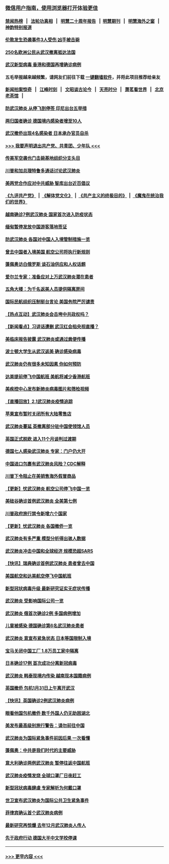 ### [微信用户指南，使用浏览器打开体验更佳](https://github.com/gfw-breaker/banned-news1/blob/master/indexes/wechat-guide.md?t=0)
#### [禁闻热榜](热点新闻.md?t=0)  &nbsp;&nbsp;|&nbsp;&nbsp; [法轮功真相](https://github.com/gfw-breaker/truth/blob/master/README.md?t=0) &nbsp;&nbsp;|&nbsp;&nbsp; [明慧二十周年报告](https://github.com/gfw-breaker/mh-reports/blob/master/README.md?t=0) &nbsp;&nbsp;|&nbsp;&nbsp;[明慧期刊](https://github.com/gfw-breaker/mh-qikan) &nbsp;&nbsp;|&nbsp;&nbsp; [明慧海外之窗](https://github.com/gfw-breaker/mh-news/blob/master/README.md?t=0) &nbsp;&nbsp;|&nbsp;&nbsp; [神韵特别报道](https://github.com/gfw-breaker/mh-news/blob/master/shenyun.md?t=0)
#### [伦敦发生恐袭事件3人受伤 凶手被击毙](../pages/nsc418/n11839442.md?t=02030601) 
#### [250名欧洲公民从武汉撤离抵达法国](../pages/nsc418/n11839438.md?t=02030601) 
#### [武汉新型病毒 香港和德国再增确诊病例](../pages/nsc418/n11839381.md?t=02030601) 
#### 五毛举报越来越频繁，请网友们前往下载 [一键翻墙软件](https://github.com/gfw-breaker/ssr-accounts)，并将此项目推荐给亲友
#### [新闻拍案惊奇](https://github.com/gfw-breaker/banned-news1/blob/master/pages/link4.md) &nbsp;&nbsp;|&nbsp;&nbsp; [江峰时刻](https://github.com/gfw-breaker/banned-news1/blob/master/pages/link4.md) &nbsp;&nbsp;|&nbsp;&nbsp; [文昭谈古论今](https://github.com/gfw-breaker/banned-news1/blob/master/pages/link4.md) &nbsp;&nbsp;|&nbsp;&nbsp; [天亮时分](https://github.com/gfw-breaker/banned-news1/blob/master/pages/link4.md) &nbsp;&nbsp;|&nbsp;&nbsp; [萧茗看世界](https://github.com/gfw-breaker/banned-news1/blob/master/pages/link4.md) &nbsp;&nbsp;|&nbsp;&nbsp; [北京老茶馆](https://github.com/gfw-breaker/banned-news1/blob/master/pages/link4.md) &nbsp;&nbsp;|&nbsp;&nbsp; 
#### [防武汉肺炎 从停飞到停签 印尼出台五举措](../pages/nsc418/n11839282.md?t=02030601) 
#### [两归国者确诊 德国境内感染者增至10人](../pages/nsc418/n11839164.md?t=02030601) 
#### [武汉撤侨出现4名感染者 日本承办官员自杀](../pages/nsc418/n11839044.md?t=02030601) 
#### [>>> 我要声明退出共产党、共青团、少年队 <<<](https://github.com/begood0513/goodnews/blob/master/quit/letter.md) 
#### [传美军空袭也门击毙基地组织分支头目](../pages/nsc418/n11839210.md?t=02030601) 
#### [川普和加总理特鲁多通话讨论武汉肺炎](../pages/nsc418/n11839128.md?t=02030601) 
#### [美两党合作应对中共威胁 智库出台近百倡议](../pages/nsc418/n11838437.md?t=02030601) 
#### [《九评共产党》](https://github.com/begood0513/9ping.md/blob/master/README.md) &nbsp;|&nbsp; [《解体党文化》](../../../../jtdwh.md/blob/master/README.md)  &nbsp;|&nbsp; [《共产主义的终极目的》](../../../../gczydzjmd.md/blob/master/README.md) &nbsp;|&nbsp; [《魔鬼在统治我们的世界》](../../../../mgztzwmdsj.md/blob/master/README.md) 
#### [越南确诊7例武汉肺炎 国家首次进入防疫状态](../pages/nsc418/n11838860.md?t=02030601) 
#### [缅甸暂停发放中国游客落地签证](../pages/nsc418/n11838730.md?t=02030601) 
#### [防武汉肺炎 各国对中国人入境管制措施一览](../pages/nsc418/n11838726.md?t=02030601) 
#### [曾去中国者入境美国 航空公司将执行新规则](../pages/nsc418/n11838375.md?t=02030601) 
#### [蓬佩奥访白俄罗斯 谈石油供应和人权话题](../pages/nsc418/n11838242.md?t=02030601) 
#### [爱尔兰专家：准备应对上万武汉肺炎潜在患者](../pages/nsc418/n11837978.md?t=02030601) 
#### [五角大楼：为千名返美人员提供隔离房间](../pages/nsc418/n11837831.md?t=02030601) 
#### [国际民航组织压制挺台言论 美国务院严厉谴责](../pages/nsc418/n11837791.md?t=02030601) 
#### [【热点互动】武汉肺炎会击垮中共政权吗？](../pages/nsc418/n11837779.md?t=02030601) 
#### [【新闻看点】习讲话遭删 武汉红会掐央视直播？](../pages/nsc418/n11837573.md?t=02030601) 
#### [美临床报告披露 武汉肺炎或通过粪便传播](../pages/nsc418/n11837626.md?t=02030601) 
#### [波士顿大学生从武汉返美 确诊感染病毒](../pages/nsc418/n11837580.md?t=02030601) 
#### [武汉肺炎仍有很多未知因素 你如何预防](../pages/nsc418/n11837666.md?t=02030601) 
#### [达美提前停飞中国航班 美航将减少香港航班](../pages/nsc418/n11837649.md?t=02030601) 
#### [美疾控中心发布新肺炎病毒图片和筛检视频](../pages/nsc418/n11837491.md?t=02030601) 
#### [【直播回放】2.1武汉肺炎疫情追踪](../pages/nsc418/n11837232.md?t=02030601) 
#### [苹果宣布暂时关闭所有大陆零售店](../pages/nsc418/n11837097.md?t=02030601) 
#### [武汉肺炎蔓延 英撤离部分驻中国使领馆人员](../pages/nsc418/n11837061.md?t=02030601) 
#### [英国正式脱欧 进入11个月谈判过渡期](../pages/nsc418/n11836911.md?t=02030601) 
#### [德国七人感染武汉肺炎 专家：门户仍大开](../pages/nsc418/n11836344.md?t=02030601) 
#### [中国进口包裹有武汉肺炎风险？CDC解释](../pages/nsc418/n11836321.md?t=02030601) 
#### [川普下令阻止在美销售海外假冒商品](../pages/nsc418/n11836261.md?t=02030601) 
#### [【更新】忧武汉肺炎 航空公司停飞中国一览](../pages/nsc418/n11835931.md?t=02030601) 
#### [美硅谷确诊首例武汉肺炎 全美第七例](../pages/nsc418/n11836093.md?t=02030601) 
#### [川普政府旅行禁令新增六个国家](../pages/nsc418/n11836083.md?t=02030601) 
#### [【更新】忧武汉肺炎 各国撤侨一览](../pages/nsc418/n11835673.md?t=02030601) 
#### [武汉肺炎有多严重 模型分析得出骇人数据](../pages/nsc418/n11835829.md?t=02030601) 
#### [武汉肺炎冲击中国和全球经济 规模恐超SARS](../pages/nsc418/n11835652.md?t=02030601) 
#### [【快讯】瑞典确诊首例武汉肺炎 患者曾去中国](../pages/nsc418/n11835675.md?t=02030601) 
#### [美国航空和达美航空停飞中国航班](../pages/nsc418/n11835567.md?t=02030601) 
#### [新型冠状病毒升级 最新研究证实无症状传播](../pages/nsc418/n11835589.md?t=02030601) 
#### [武汉肺炎 受影响国际公司一览](../pages/nsc418/n11835538.md?t=02030601) 
#### [武汉肺炎 俄首次确诊2例 多国病例增加](../pages/nsc418/n11835295.md?t=02030601) 
#### [儿童被感染 德国确诊第6名武汉肺炎患者](../pages/nsc418/n11835338.md?t=02030601) 
#### [武汉肺炎 意宣布紧急状态 日本等国限制入境](../pages/nsc418/n11835062.md?t=02030601) 
#### [宝马关闭中国工厂 1.8万员工家中隔离](../pages/nsc418/n11835128.md?t=02030601) 
#### [日本确诊17例 首次成功分离新冠病毒](../pages/nsc418/n11834975.md?t=02030601) 
#### [武汉肺炎 韩泰现境内传染 越南现本国籍病例](../pages/nsc418/n11834857.md?t=02030601) 
#### [英国撤侨 包机1月31日上午离开武汉](../pages/nsc418/n11834808.md?t=02030601) 
#### [【快讯】英国确诊2例武汉肺炎病例](../pages/nsc418/n11834824.md?t=02030601) 
#### [眼看他国包机撤侨 数千外国人仍无助困湖北](../pages/nsc418/n11834010.md?t=02030601) 
#### [美发布最高级别旅行警告：请勿前往中国](../pages/nsc418/n11834038.md?t=02030601) 
#### [武汉肺炎为国际紧急事件前因后果 一次看懂](../pages/nsc418/n11833893.md?t=02030601) 
#### [蓬佩奥：中共是我们时代的主要威胁](../pages/nsc418/n11833434.md?t=02030601) 
#### [意大利确诊两例武汉肺炎 暂停往返中国航班](../pages/nsc418/n11833483.md?t=02030601) 
#### [武汉肺炎疫情发烧 全球口罩厂日夜赶工](../pages/nsc418/n11833528.md?t=02030601) 
#### [新型冠状病毒肆虐 专家解析为何戴口罩](../pages/nsc418/n11833332.md?t=02030601) 
#### [世卫宣布武汉肺炎为国际公共卫生紧急事件](../pages/nsc418/n11833455.md?t=02030601) 
#### [菲律宾确认首个武汉肺炎病例](../pages/nsc418/n11833162.md?t=02030601) 
#### [最新研究再惊爆 去年12月武汉肺炎人传人](../pages/nsc418/n11833173.md?t=02030601) 
#### [先于政府行动 德国大半中文学校停课](../pages/nsc418/n11832692.md?t=02030601) 

----
#### [ >>> 更早内容 <<< ](../indexes/nsc418-earlier.md)
